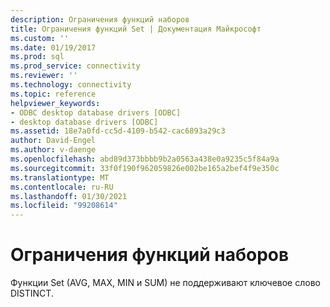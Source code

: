 ```yaml
---
description: Ограничения функций наборов
title: Ограничения функций Set | Документация Майкрософт
ms.custom: ''
ms.date: 01/19/2017
ms.prod: sql
ms.prod_service: connectivity
ms.reviewer: ''
ms.technology: connectivity
ms.topic: reference
helpviewer_keywords:
- ODBC desktop database drivers [ODBC]
- desktop database drivers [ODBC]
ms.assetid: 18e7a0fd-cc5d-4109-b542-cac6893a29c3
author: David-Engel
ms.author: v-daenge
ms.openlocfilehash: abd89d373bbbb9b2a0563a438e0a9235c5f84a9a
ms.sourcegitcommit: 33f0f190f962059826e002be165a2bef4f9e350c
ms.translationtype: MT
ms.contentlocale: ru-RU
ms.lasthandoff: 01/30/2021
ms.locfileid: "99208614"
---
```

# <a name="set-functions-limitations"></a>Ограничения функций наборов
Функции Set (AVG, MAX, MIN и SUM) не поддерживают ключевое слово DISTINCT.
